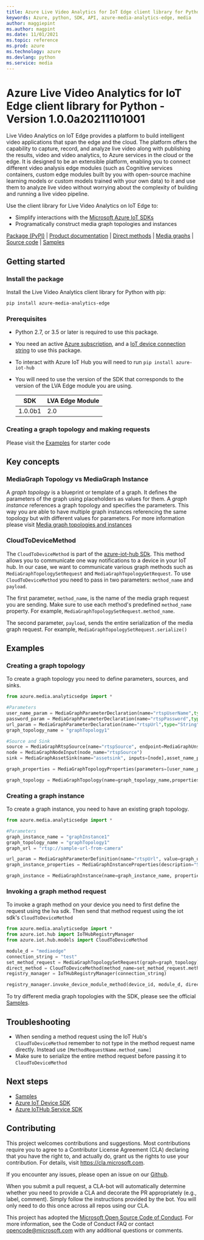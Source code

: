 ```yaml
---
title: Azure Live Video Analytics for IoT Edge client library for Python
keywords: Azure, python, SDK, API, azure-media-analytics-edge, media
author: maggiepint
ms.author: magpint
ms.date: 11/01/2021
ms.topic: reference
ms.prod: azure
ms.technology: azure
ms.devlang: python
ms.service: media
---
```


# Azure Live Video Analytics for IoT Edge client library for Python - Version 1.0.0a20211101001 


Live Video Analytics on IoT Edge provides a platform to build intelligent video applications that span the edge and the cloud. The platform offers the capability to capture, record, and analyze live video along with publishing the results, video and video analytics, to Azure services in the cloud or the edge. It is designed to be an extensible platform, enabling you to connect different video analysis edge modules (such as Cognitive services containers, custom edge modules built by you with open-source machine learning models or custom models trained with your own data) to it and use them to analyze live video without worrying about the complexity of building and running a live video pipeline.

Use the client library for Live Video Analytics on IoT Edge to:

- Simplify interactions with the [Microsoft Azure IoT SDKs](https://github.com/azure/azure-iot-sdks)
- Programatically construct media graph topologies and instances

[Package (PyPI)][package] | [Product documentation][doc_product] | [Direct methods][doc_direct_methods] | [Media graphs][doc_media_graph] | [Source code][source] | [Samples][samples]

## Getting started

### Install the package

Install the Live Video Analytics client library for Python with pip:

```bash
pip install azure-media-analytics-edge
```
### Prerequisites

* Python 2.7, or 3.5 or later is required to use this package.
* You need an active [Azure subscription][azure_sub], and a [IoT device connection string][iot_device_connection_string] to use this package.
* To interact with Azure IoT Hub you will need to run `pip install azure-iot-hub`
* You will need to use the version of the SDK that corresponds to the version of the LVA Edge module you are using.

    | SDK  | LVA Edge Module  |
    |---|---|
    | 1.0.0b1  | 2.0  |
### Creating a graph topology and making requests
Please visit the [Examples](#examples) for starter code
## Key concepts

### MediaGraph Topology vs MediaGraph Instance
A _graph topology_ is a blueprint or template of a graph. It defines the parameters of the graph using placeholders as values for them. A _graph instance_ references a graph topology and specifies the parameters. This way you are able to have multiple graph instances referencing the same topology but with different values for parameters. For more information please visit [Media graph topologies and instances][doc_media_graph]

### CloudToDeviceMethod

The `CloudToDeviceMethod` is part of the [azure-iot-hub SDk][iot-hub-sdk]. This method allows you to communicate one way notifications to a device in your IoT hub. In our case, we want to communicate various graph methods such as `MediaGraphTopologySetRequest` and `MediaGraphTopologyGetRequest`. To use `CloudToDeviceMethod` you need to pass in two parameters: `method_name` and `payload`.

The first parameter, `method_name`, is the name of the media graph request you are sending. Make sure to use each method's predefined `method_name` property. For example, `MediaGraphTopologySetRequest.method_name`.

The second parameter, `payload`, sends the entire serialization of the media graph request. For example, `MediaGraphTopologySetRequest.serialize()`

## Examples

### Creating a graph topology
To create a graph topology you need to define parameters, sources, and sinks.
```python
from azure.media.analyticsedge import *

#Parameters
user_name_param = MediaGraphParameterDeclaration(name="rtspUserName",type="String",default="dummyusername")
password_param = MediaGraphParameterDeclaration(name="rtspPassword",type="String",default="dummypassword")
url_param = MediaGraphParameterDeclaration(name="rtspUrl",type="String",default="rtsp://rtspsim:554/media/camera-300s.mkv")
graph_topology_name = "graphTopology1"

#Source and Sink
source = MediaGraphRtspSource(name="rtspSource", endpoint=MediaGraphUnsecuredEndpoint(url="${rtspUrl}",credentials=MediaGraphUsernamePasswordCredentials(username="${rtspUserName}",password="${rtspPassword}")))
node = MediaGraphNodeInput(node_name="rtspSource")
sink = MediaGraphAssetSink(name="assetsink", inputs=[node],asset_name_pattern='sampleAsset-${System.GraphTopologyName}-${System.GraphInstanceName}', segment_length="PT0H0M30S",local_media_cache_maximum_size_mi_b=2048,local_media_cache_path="/var/lib/azuremediaservices/tmp/")

graph_properties = MediaGraphTopologyProperties(parameters=[user_name_param, password_param, url_param], sources=[source], sinks=[sink], description="Continuous video recording to an Azure Media Services Asset")

graph_topology = MediaGraphTopology(name=graph_topology_name,properties=graph_properties)

```

### Creating a graph instance
To create a graph instance, you need to have an existing graph topology.
```python
from azure.media.analyticsedge import *

#Parameters
graph_instance_name = "graphInstance1"
graph_topology_name = "graphTopology1"
graph_url = "rtsp://sample-url-from-camera"

url_param = MediaGraphParameterDefinition(name="rtspUrl", value=graph_url)
graph_instance_properties = MediaGraphInstanceProperties(description="Sample graph description", topology_name=graph_topology_name, parameters=[url_param])

graph_instance = MediaGraphInstance(name=graph_instance_name, properties=graph_instance_properties)

```

### Invoking a graph method request
To invoke a graph method on your device you need to first define the request using the lva sdk. Then send that method request using the iot sdk's `CloudToDeviceMethod`
```python
from azure.media.analyticsedge import *
from azure.iot.hub import IoTHubRegistryManager
from azure.iot.hub.models import CloudToDeviceMethod

module_d = "mediaedge"
connection_string = "test"
set_method_request = MediaGraphTopologySetRequest(graph=graph_topology)
direct_method = CloudToDeviceMethod(method_name=set_method_request.method_name, payload=set_method_request.serialize())
registry_manager = IoTHubRegistryManager(connection_string)

registry_manager.invoke_device_module_method(device_id, module_d, direct_method)
```

To try different media graph topologies with the SDK, please see the official [Samples][samples].

## Troubleshooting

- When sending a method request using the IoT Hub's `CloudToDeviceMethod` remember to not type in the method request name directly. Instead use `[MethodRequestName.method_name]`
- Make sure to serialize the entire method request before passing it to `CloudToDeviceMethod`

## Next steps

- [Samples][samples]
- [Azure IoT Device SDK][iot-device-sdk]
- [Azure IoTHub Service SDK][iot-hub-sdk]

## Contributing

This project welcomes contributions and suggestions. Most contributions require
you to agree to a Contributor License Agreement (CLA) declaring that you have
the right to, and actually do, grant us the rights to use your contribution.
For details, visit https://cla.microsoft.com.

If you encounter any issues, please open an issue on our [Github][github-page-issues].

When you submit a pull request, a CLA-bot will automatically determine whether
you need to provide a CLA and decorate the PR appropriately (e.g., label,
comment). Simply follow the instructions provided by the bot. You will only
need to do this once across all repos using our CLA.

This project has adopted the
[Microsoft Open Source Code of Conduct][code_of_conduct]. For more information,
see the Code of Conduct FAQ or contact opencode@microsoft.com with any
additional questions or comments.

<!-- LINKS -->
[azure_cli]: https://docs.microsoft.com/cli/azure
[azure_sub]: https://azure.microsoft.com/free/

[cla]: https://cla.microsoft.com
[code_of_conduct]: https://opensource.microsoft.com/codeofconduct/
[coc_faq]: https://opensource.microsoft.com/codeofconduct/faq/
[coc_contact]: mailto:opencode@microsoft.com

[package]: https://pypi.org/project/azure-media-analytics-edge/
[source]: https://github.com/Azure/azure-sdk-for-python/tree/main/sdk/media
[samples]: https://github.com/Azure-Samples/live-video-analytics-iot-edge-python

[doc_direct_methods]: https://docs.microsoft.com/azure/media-services/live-video-analytics-edge/direct-methods
[doc_media_graph]: https://docs.microsoft.com/azure/media-services/live-video-analytics-edge/media-graph-concept#media-graph-topologies-and-instances
[doc_product]: https://docs.microsoft.com/azure/media-services/live-video-analytics-edge/

[iot-device-sdk]: https://pypi.org/project/azure-iot-device/
[iot-hub-sdk]: https://pypi.org/project/azure-iot-hub/
[iot_device_connection_string]: https://docs.microsoft.com/azure/media-services/live-video-analytics-edge/get-started-detect-motion-emit-events-quickstart

[github-page-issues]: https://github.com/Azure/azure-sdk-for-python/issues

